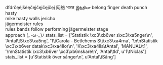 dfdrčęėįšėęčęįčęįčęįčęį
网络
भारत
இந்தியா
belong finger death punch <br>
hasty <br>
mike hasty walls jericho <br>
jägermeister rules <br>
rules bands follow performing jägermeister stage <br>
approach 
(｡･ω･｡)ﾉ
stats_list = ['Statistik \xc3\xb6ver s\xc3\xa5nger\n', 'Antal\tS\xc3\xa5ng', '1\tCarola - Betlehems Stj\xc3\xa4rna', '\n\nStatistik \xc3\xb6ver datak\xc3\xa4llor\n', 'K\xc3\xa4lla\tAntal', 'MANUAL\t1', '\n\nStatistik \xc3\xb6ver \xc3\xb6nskare\n', 'Antal\tId', u'1\tNiclas']
stats_list = [u'Statistik över sånger\n', u'Antal\tSång']
